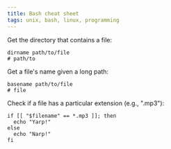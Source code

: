 ```yaml
---
title: Bash cheat sheet
tags: unix, bash, linux, programming
---
```


Get the directory that contains a file:

```
dirname path/to/file
# path/to
```

Get a file's name given a long path:

```
basename path/to/file
# file
```

Check if a file has a particular extension (e.g., ".mp3"):

```
if [[ "$filename" == *.mp3 ]]; then
  echo "Yarp!"
else
  echo "Narp!"
fi
```
